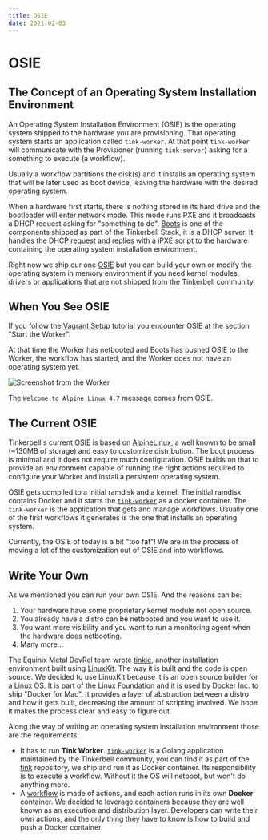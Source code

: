 ```yaml
---
title: OSIE
date: 2021-02-03
---
```


# OSIE

## The Concept of an Operating System Installation Environment

An Operating System Installation Environment (OSIE) is the operating system shipped to the hardware you are provisioning. That operating system starts an application called `tink-worker`. At that point `tink-worker` will communicate with the Provisioner (running `tink-server`) asking for a something to execute (a workflow).

Usually a workflow partitions the disk(s) and it installs an operating system that will be later used as boot device, leaving the hardware with the desired operating system.

When a hardware first starts, there is nothing stored in its hard drive and the bootloader will enter network mode. This mode runs PXE and it broadcasts a DHCP request asking for "something to do". [Boots](/services/boots) is one of the components shipped as part of the Tinkerbell Stack, it is a DHCP server. It handles the DHCP request and replies with a iPXE script to the hardware containing the operating system installation environment.

Right now we ship our one [OSIE](https://github.com/tinkerbell/osie) but you can build your own or modify the operating system in memory environment if you need kernel modules, drivers or applications that are not shipped from the Tinkerbell community.

## When You See OSIE

If you follow the [Vagrant Setup](/setup/local-vagrant) tutorial you encounter OSIE at the section "Start the Worker".

At that time the Worker has netbooted and Boots has pushed OSIE to the Worker, the workflow has started, and the Worker does not have an operating system yet.

![Screenshot from the Worker](/images/vagrant-setup-vbox-worker.png)

The `Welcome to Alpine Linux 4.7` message comes from OSIE.

## The Current OSIE

Tinkerbell's current [OSIE](https://github.com/tinkerbell/osie) is based on [AlpineLinux](https://alpinelinux.org/), a well known to be small (~130MB of storage) and easy to customize distribution. The boot process is minimal and it does not require much configuration. OSIE builds on that to provide an environment capable of running the right actions required to configure your Worker and install a persistent operating system.

OSIE gets compiled to a initial ramdisk and a kernel. The initial ramdisk contains Docker and it starts the [`tink-worker`](/services/tink) as a docker container. The `tink-worker` is the application that gets and manage workflows. Usually one of the first workflows it generates is the one that installs an operating system.

Currently, the OSIE of today is a bit "too fat"! We are in the process of moving a lot of the customization out of OSIE and into workflows.

## Write Your Own

As we mentioned you can run your own OSIE. And the reasons can be:

1. Your hardware have some proprietary kernel module not open source.
2. You already have a distro can be netbooted and you want to use it.
3. You want more visibility and you want to run a monitoring agent when the hardware does netbooting.
4. Many more...

The Equinix Metal DevRel team wrote [tinkie](https://github.com/gianarb/tinkie), another installation environment built using [LinuxKit](https://github.com/linuxkit/linuxkit). The way it is built and the code is open source. We decided to use LinuxKit because it is an open source builder for a Linux OS. It is part of the Linux Foundation and it is used by Docker Inc. to ship "Docker for Mac". It provides a layer of abstraction between a distro and how it gets built, decreasing the amount of scripting involved. We hope it makes the process clear and easy to figure out.

Along the way of writing an operating system installation environment those are the requirements:

* It has to run **Tink Worker**. [`tink-worker`](/services/tink) is a Golang application maintained by the Tinkerbell community, you can find it as part of the [tink](https://github.com/tinkerbell/tink) repository, we ship and run it as Docker container. Its responsibility is to execute a workflow. Without it the OS will netboot, but won't do anything more.
* A [workflow](/workflows) is made of actions, and each action runs in its own **Docker** container. We decided to leverage containers because they are well known as an execution and distribution layer. Developers can write their own actions, and the only thing they have to know is how to build and push a Docker container.
